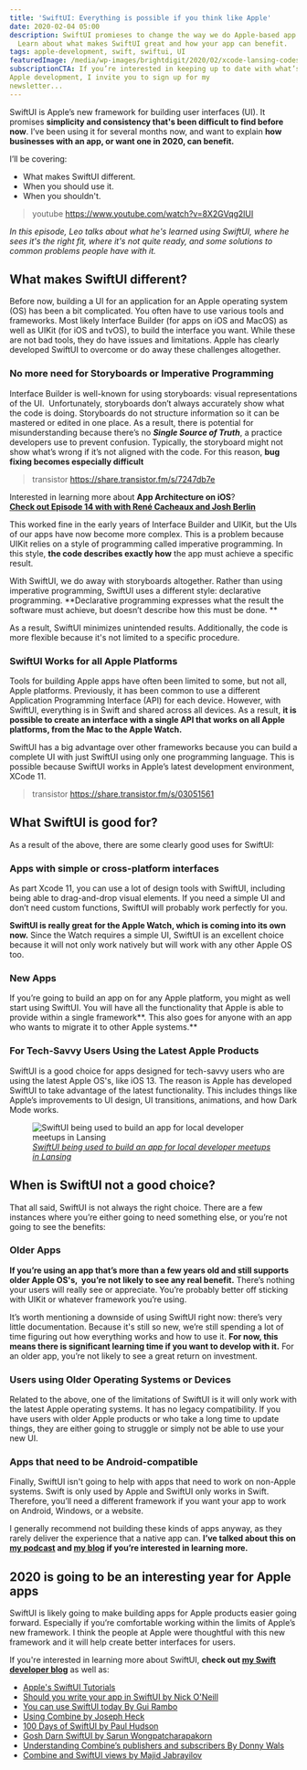 ```yaml
---
title: 'SwiftUI: Everything is possible if you think like Apple'
date: 2020-02-04 05:00
description: SwiftUI promieses to change the way we do Apple-based app development.
  Learn about what makes SwiftUI great and how your app can benefit.
tags: apple-development, swift, swiftui, UI
featuredImage: /media/wp-images/brightdigit/2020/02/xcode-lansing-codes.png
subscriptionCTA: If you’re interested in keeping up to date with what’s new for iOS and
Apple development, I invite you to sign up for my
newsletter...
---
```

SwiftUI is Apple’s new framework for building user interfaces (UI). It
promises **simplicity and consistency that's been difficult to find
before now**. I’ve been using it for several months now, and want to
explain **how businesses with an app, or want one in 2020, can
benefit.**

I’ll be covering:

-   What makes SwiftUI different.
-   When you should use it.
-   When you shouldn't.

> youtube https://www.youtube.com/watch?v=8X2GVqg2lUI

*<span class="small">In this episode, Leo talks about what he's learned
using SwiftUI, where he sees it's the right fit, where it's not quite
ready, and some solutions to common problems people have with
it.</span>*

## What makes SwiftUI different?

Before now, building a UI for an application for an Apple operating
system (OS) has been a bit complicated. You often have to use various
tools and frameworks. Most likely Interface Builder (for apps on iOS and
MacOS) as well as UIKit (for iOS and tvOS), to build the interface you
want. While these are not bad tools, they do have issues and
limitations. Apple has clearly developed SwiftUI to overcome or do away
these challenges altogether. 

### No more need for Storyboards or Imperative Programming

Interface Builder is well-known for using storyboards: visual
representations of the UI.  Unfortunately, storyboards don’t always
accurately show what the code is doing. Storyboards do not structure
information so it can be mastered or edited in one place. As a result,
there is potential for misunderstanding because there’s no ***Single
Source of Truth***, a practice developers use to prevent confusion.
Typically, the storyboard might not show what’s wrong if it’s not
aligned with the code. For this reason, **bug fixing becomes especially
difficult**

> transistor https://share.transistor.fm/s/7247db7e

Interested in learning more about **App Architecture on iOS**?  
[**Check out Episode 14 with with René Cacheaux and Josh
Berlin**](https://share.transistor.fm/s/7247db7e)

This worked fine in the early years of Interface Builder and UIKit, but
the UIs of our apps have now become more complex. This is a problem
because UIKit relies on a style of programming called imperative
programming. In this style, **the code describes exactly how** the app
must achieve a specific result.

With SwiftUI, we do away with storyboards altogether. Rather than using
imperative programming, SwiftUI uses a different style: declarative
programming. **Declarative programming expresses what the result the
software must achieve, but doesn’t describe how this must be done. **

As a result, SwiftUI minimizes unintended results. Additionally, the
code is more flexible because it's not limited to a specific procedure.

### SwiftUI Works for all Apple Platforms

Tools for building Apple apps have often been limited to some, but not
all, Apple platforms. Previously, it has been common to use a different
Application Programming Interface (API) for each device. However, with
SwiftUI, everything is in Swift and shared across all devices. As a
result, **it is possible to create an interface with a single API that
works on all Apple platforms, from the Mac to the Apple Watch.**

SwiftUI has a big advantage over other frameworks because you can build
a complete UI with just SwiftUI using only one programming language.
This is possible because SwiftUI works in Apple’s latest development
environment, XCode 11.

> transistor https://share.transistor.fm/s/03051561

## What SwiftUI is good for?

As a result of the above, there are some clearly good uses for SwiftUI:

### Apps with simple or cross-platform interfaces

As part Xcode 11, you can use a lot of design tools with SwiftUI,
including being able to drag-and-drop visual elements. If you need a
simple UI and don’t need custom functions, SwiftUI will probably work
perfectly for you.

**SwiftUI is really great for the Apple Watch, which is coming into its
own now.** Since the Watch requires a simple UI, SwiftUI is an excellent
choice because it will not only work natively but will work with any
other Apple OS too.

### New Apps

If you’re going to build an app on for any Apple platform, you might as
well start using SwiftUI. You will have all the functionality that Apple
is able to provide within a single framework**. This also goes for
anyone with an app who wants to migrate it to other Apple systems.**

### For Tech-Savvy Users Using the Latest Apple Products

SwiftUI is a good choice for apps designed for tech-savvy users who are
using the latest Apple OS's, like iOS 13. The reason is Apple has
developed SwiftUI to take advantage of the latest functionality. This
includes things like Apple’s improvements to UI design, UI transitions,
animations, and how Dark Mode works.

<figure>
<img src="/media/wp-images/brightdigit/2020/02/xcode-lansing-codes.png?fit=640%2C360&amp;ssl=1" class="wp-image-1947" alt="SwiftUI being used to build an app for local developer meetups in Lansing" /><figcaption aria-hidden="true"><a href="https://github.com/brightdigit/lansingcodes-apple"><em>SwiftUI being used to build an app for local developer meetups in Lansing</em></a></figcaption>
</figure>

## When is SwiftUI not a good choice?

That all said, SwiftUI is not always the right choice. There are a few
instances where you’re either going to need something else, or you’re
not going to see the benefits:

### Older Apps

**If you’re using an app that’s more than a few years old and still
supports older Apple OS's,  you’re not likely to see any real benefit.**
There’s nothing your users will really see or appreciate. You’re
probably better off sticking with UIKit or whatever framework you’re
using.

It’s worth mentioning a downside of using SwiftUI right now: there’s
very little documentation. Because it's still so new, we’re still
spending a lot of time figuring out how everything works and how to use
it. **For now, this means there is significant learning time if you want
to develop with it.** For an older app, you’re not likely to see a great
return on investment.

### Users using Older Operating Systems or Devices

Related to the above, one of the limitations of SwiftUI is it will only
work with the latest Apple operating systems. It has no legacy
compatibility. If you have users with older Apple products or who take a
long time to update things, they are either going to struggle or simply
not be able to use your new UI.

### Apps that need to be Android-compatible

Finally, SwiftUI isn't going to help with apps that need to work on
non-Apple systems. Swift is only used by Apple and SwiftUI only works in
Swift. Therefore, you’ll need a different framework if you want your app
to work on Android, Windows, or a website.

I generally recommend not building these kinds of apps anyway, as they
rarely deliver the experience that a native app can. **I’ve talked about
this on [my
podcast](https://brightdigit.com/blog/2019/07/17/empowerapps-show-cross-platform-comparison-with-rob-kerr/)
and [my
blog](https://brightdigit.com/blog/2019/10/18/native-app-development-advantages/)
if you’re interested in learning more.**

## 2020 is going to be an interesting year for Apple apps

SwiftUI is likely going to make building apps for Apple products easier
going forward. Especially if you’re comfortable working within the
limits of Apple’s new framework. I think the people at Apple were
thoughtful with this new framework and it will help create better
interfaces for users.

If you're interested in learning more about SwiftUI, **check out [my
Swift developer
blog](https://learningswift.brightdigit.com/tag/swiftui/)** as well as:

-   [Apple's SwiftUI
    Tutorials](https://developer.apple.com/tutorials/swiftui/)
-   [Should you write your app in SwiftUI by Nick
    O'Neill](https://thatthinginswift.com/should-you-use-swiftui-in-your-app/)
-   [You can use SwiftUI today By Gui
    Rambo](https://rambo.codes/swiftui/2020/01/03/you-can-use-swiftui-today.html)
-   [Using Combine by Joseph
    Heck](https://heckj.github.io/swiftui-notes/)
-   [100 Days of SwiftUI by Paul
    Hudson](https://www.hackingwithswift.com/100/swiftui)
-   [Gosh Darn SwiftUI by Sarun
    Wongpatcharapakorn](https://goshdarnswiftui.com)
-   [Understanding Combine’s publishers and subscribers By Donny
    Wals](https://www.donnywals.com/understanding-combines-publishers-and-subscribers/)
-   [Combine and SwiftUI views by Majid
    Jabrayilov](https://swiftwithmajid.com/2019/11/27/combine-and-swiftui-views/)